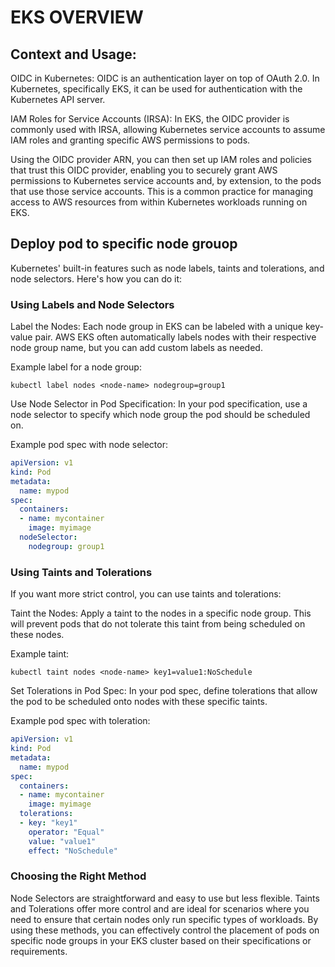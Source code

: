 # EKS OVERVIEW

## Context and Usage:
OIDC in Kubernetes: OIDC is an authentication layer on top of OAuth 2.0. In Kubernetes, specifically EKS, it can be used for authentication with the Kubernetes API server.

IAM Roles for Service Accounts (IRSA): In EKS, the OIDC provider is commonly used with IRSA, allowing Kubernetes service accounts to assume IAM roles and granting specific AWS permissions to pods.

Using the OIDC provider ARN, you can then set up IAM roles and policies that trust this OIDC provider, enabling you to securely grant AWS permissions to Kubernetes service accounts and, by extension, to the pods that use those service accounts. This is a common practice for managing access to AWS resources from within Kubernetes workloads running on EKS.

## Deploy pod to specific node grouop
Kubernetes' built-in features such as node labels, taints and tolerations, and node selectors. Here's how you can do it:

### Using Labels and Node Selectors
Label the Nodes: Each node group in EKS can be labeled with a unique key-value pair. AWS EKS often automatically labels nodes with their respective node group name, but you can add custom labels as needed.

Example label for a node group:
```shell
kubectl label nodes <node-name> nodegroup=group1

```
Use Node Selector in Pod Specification: In your pod specification, use a node selector to specify which node group the pod should be scheduled on.

Example pod spec with node selector:
```yaml
apiVersion: v1
kind: Pod
metadata:
  name: mypod
spec:
  containers:
  - name: mycontainer
    image: myimage
  nodeSelector:
    nodegroup: group1

```
### Using Taints and Tolerations
If you want more strict control, you can use taints and tolerations:

Taint the Nodes: Apply a taint to the nodes in a specific node group. This will prevent pods that do not tolerate this taint from being scheduled on these nodes.

Example taint:
```shell
kubectl taint nodes <node-name> key1=value1:NoSchedule

```
Set Tolerations in Pod Spec: In your pod spec, define tolerations that allow the pod to be scheduled onto nodes with these specific taints.

Example pod spec with toleration:
```yaml
apiVersion: v1
kind: Pod
metadata:
  name: mypod
spec:
  containers:
  - name: mycontainer
    image: myimage
  tolerations:
  - key: "key1"
    operator: "Equal"
    value: "value1"
    effect: "NoSchedule"
```
### Choosing the Right Method
Node Selectors are straightforward and easy to use but less flexible.
Taints and Tolerations offer more control and are ideal for scenarios where you need to ensure that certain nodes only run specific types of workloads.
By using these methods, you can effectively control the placement of pods on specific node groups in your EKS cluster based on their specifications or requirements.




